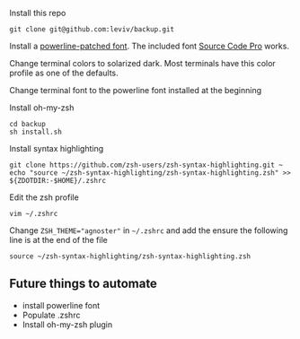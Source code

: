 Install this repo

```
git clone git@github.com:leviv/backup.git
```

Install a [powerline-patched font](https://github.com/powerline/fonts). The included font [Source Code Pro](https://github.com/powerline/fonts/blob/master/SourceCodePro/Source%20Code%20Pro%20for%20Powerline.otf) works.

Change terminal colors to solarized dark. Most terminals have this color profile as one of the defaults.

Change terminal font to the powerline font installed at the beginning

Install oh-my-zsh

```
cd backup
sh install.sh
```

Install syntax highlighting

```
git clone https://github.com/zsh-users/zsh-syntax-highlighting.git ~
echo "source ~/zsh-syntax-highlighting/zsh-syntax-highlighting.zsh" >> ${ZDOTDIR:-$HOME}/.zshrc
```

Edit the zsh profile

```
vim ~/.zshrc
```

Change `ZSH_THEME="agnoster"` in `~/.zshrc` and add the ensure the following line is at the end of the file

```
source ~/zsh-syntax-highlighting/zsh-syntax-highlighting.zsh
```

## Future things to automate

- install powerline font
- Populate .zshrc
- Install oh-my-zsh plugin

